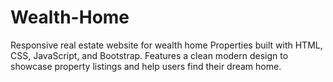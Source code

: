 # Wealth-Home
Responsive real estate website for wealth home Properties built with HTML, CSS, JavaScript, and Bootstrap. Features a clean modern design to showcase property listings and help users find their dream home.
